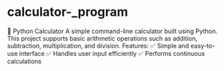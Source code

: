 # calculator-_program
🧮 Python Calculator A simple command-line calculator built using Python. This project supports basic arithmetic operations such as addition, subtraction, multiplication, and division.  Features: ✅ Simple and easy-to-use interface ✅ Handles user input efficiently ✅ Performs continuous calculations
